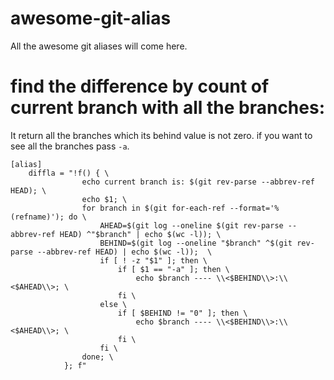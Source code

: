 # awesome-git-alias
All the awesome git aliases will come here.

# find the difference by count of current branch with all the branches:
It return all the branches which its behind value is not zero. if you want to see all the branches pass `-a`.

    [alias]
        diffla = "!f() { \
                    echo current branch is: $(git rev-parse --abbrev-ref HEAD); \
					echo $1; \
                    for branch in $(git for-each-ref --format='%(refname)'); do \
                        AHEAD=$(git log --oneline $(git rev-parse --abbrev-ref HEAD) ^"$branch" | echo $(wc -l)); \
                        BEHIND=$(git log --oneline "$branch" ^$(git rev-parse --abbrev-ref HEAD) | echo $(wc -l));  \
						if [ ! -z "$1" ]; then \
							if [ $1 == "-a" ]; then \
								echo $branch ---- \\<$BEHIND\\>:\\<$AHEAD\\>; \
							fi \
                        else \
                            if [ $BEHIND != "0" ]; then \
                                echo $branch ---- \\<$BEHIND\\>:\\<$AHEAD\\>; \
                            fi \
                        fi \
                    done; \
                }; f"

